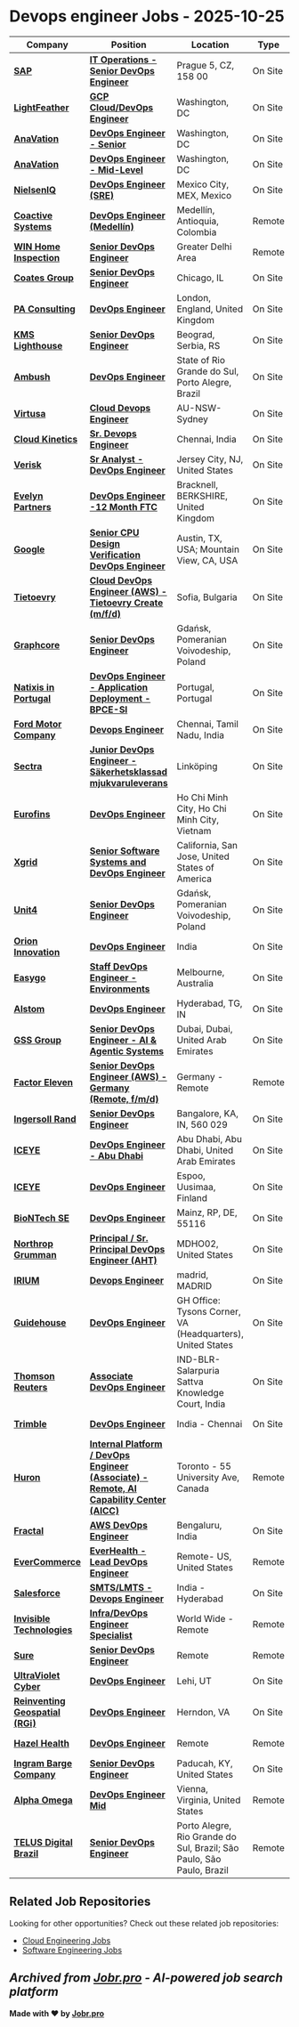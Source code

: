 # Devops engineer Jobs - 2025-10-25

| Company | Position | Location | Type | Date |
| ------- | -------- | -------- | ---- | ------ |
| **[SAP](https://www.sap.com/)** | **[IT Operations - Senior DevOps Engineer](https://jobr.pro/job/30998042/it-operations-senior-devops-engineer?utm_source=github&utm_medium=repo&utm_campaign=github-devops-jobs)** | Prague 5, CZ, 158 00 | On Site | Oct 25 |
| **[LightFeather](https://lightfeather.io/)** | **[GCP Cloud/DevOps Engineer](https://jobr.pro/job/30996899/gcp-clouddevops-engineer?utm_source=github&utm_medium=repo&utm_campaign=github-devops-jobs)** | Washington, DC | On Site | Oct 24 |
| **[AnaVation](https://anavationllc.com/)** | **[DevOps Engineer - Senior](https://jobr.pro/job/30987068/devops-engineer-senior?utm_source=github&utm_medium=repo&utm_campaign=github-devops-jobs)** | Washington, DC | On Site | Oct 24 |
| **[AnaVation](https://anavationllc.com/)** | **[DevOps Engineer - Mid-Level](https://jobr.pro/job/30987067/devops-engineer-mid-level?utm_source=github&utm_medium=repo&utm_campaign=github-devops-jobs)** | Washington, DC | On Site | Oct 24 |
| **[NielsenIQ](https://nielseniq.com)** | **[DevOps Engineer (SRE)](https://jobr.pro/job/30979770/devops-engineer-sre?utm_source=github&utm_medium=repo&utm_campaign=github-devops-jobs)** | Mexico City, MEX, Mexico | On Site | Oct 24 |
| **[Coactive Systems](https://coactive.ai/)** | **[DevOps Engineer (Medellín)](https://jobr.pro/job/30998507/devops-engineer-medellin?utm_source=github&utm_medium=repo&utm_campaign=github-devops-jobs)** | Medellín, Antioquia, Colombia | Remote | Oct 24 |
| **[WIN Home Inspection](https://wini.com/)** | **[Senior DevOps Engineer](https://jobr.pro/job/30991223/senior-devops-engineer?utm_source=github&utm_medium=repo&utm_campaign=github-devops-jobs)** | Greater Delhi Area | Remote | Oct 24 |
| **[Coates Group](https://coatesgroup.com/)** | **[Senior DevOps Engineer](https://jobr.pro/job/30986376/senior-devops-engineer?utm_source=github&utm_medium=repo&utm_campaign=github-devops-jobs)** | Chicago, IL | On Site | Oct 24 |
| **[PA Consulting](https://www.paconsulting.com)** | **[DevOps Engineer](https://jobr.pro/job/30979772/devops-engineer?utm_source=github&utm_medium=repo&utm_campaign=github-devops-jobs)** | London, England, United Kingdom | On Site | Oct 24 |
| **[KMS Lighthouse](https://www.kmslh.com/)** | **[Senior DevOps Engineer](https://jobr.pro/job/30951810/senior-devops-engineer?utm_source=github&utm_medium=repo&utm_campaign=github-devops-jobs)** | Beograd, Serbia, RS | On Site | Oct 24 |
| **[Ambush](https://www.getambush.com/)** | **[DevOps Engineer](https://jobr.pro/job/30947722/devops-engineer?utm_source=github&utm_medium=repo&utm_campaign=github-devops-jobs)** | State of Rio Grande do Sul, Porto Alegre, Brazil | On Site | Oct 24 |
| **[Virtusa](https://www.virtusa.com/)** | **[Cloud Devops Engineer](https://jobr.pro/job/30942491/cloud-devops-engineer?utm_source=github&utm_medium=repo&utm_campaign=github-devops-jobs)** | AU-NSW-Sydney | On Site | Oct 24 |
| **[Cloud Kinetics](https://www.cloud-kinetics.com/)** | **[Sr. Devops Engineer](https://jobr.pro/job/30941079/sr-devops-engineer?utm_source=github&utm_medium=repo&utm_campaign=github-devops-jobs)** | Chennai, India | On Site | Oct 24 |
| **[Verisk](https://www.verisk.com/)** | **[Sr Analyst - DevOps Engineer](https://jobr.pro/job/30940659/sr-analyst-devops-engineer?utm_source=github&utm_medium=repo&utm_campaign=github-devops-jobs)** | Jersey City, NJ, United States | On Site | Oct 24 |
| **[Evelyn Partners](https://www.evelyn.com)** | **[DevOps Engineer -12 Month FTC](https://jobr.pro/job/30938578/devops-engineer-12-month-ftc?utm_source=github&utm_medium=repo&utm_campaign=github-devops-jobs)** | Bracknell, BERKSHIRE, United Kingdom | On Site | Oct 24 |
| **[Google](https://www.google.com/)** | **[Senior CPU Design Verification DevOps Engineer](https://jobr.pro/job/30932330/senior-cpu-design-verification-devops-engineer?utm_source=github&utm_medium=repo&utm_campaign=github-devops-jobs)** | Austin, TX, USA; Mountain View, CA, USA | On Site | Oct 24 |
| **[Tietoevry](https://www.tietoevry.com/)** | **[Cloud DevOps Engineer (AWS) - Tietoevry Create (m/f/d)](https://jobr.pro/job/30997547/cloud-devops-engineer-aws-tietoevry-create-mfd?utm_source=github&utm_medium=repo&utm_campaign=github-devops-jobs)** | Sofia, Bulgaria | On Site | Oct 24 |
| **[Graphcore](https://www.graphcore.ai/)** | **[Senior DevOps Engineer](https://jobr.pro/job/30986835/senior-devops-engineer?utm_source=github&utm_medium=repo&utm_campaign=github-devops-jobs)** | Gdańsk, Pomeranian Voivodeship, Poland | On Site | Oct 24 |
| **[Natixis in Portugal](https://www.natixis.com)** | **[DevOps Engineer - Application Deployment - BPCE-SI](https://jobr.pro/job/30938588/devops-engineer-application-deployment-bpce-si?utm_source=github&utm_medium=repo&utm_campaign=github-devops-jobs)** | Portugal, Portugal | On Site | Oct 24 |
| **[Ford Motor Company](https://corporate.ford.com/)** | **[Devops Engineer](https://jobr.pro/job/30937085/devops-engineer?utm_source=github&utm_medium=repo&utm_campaign=github-devops-jobs)** | Chennai, Tamil Nadu, India | On Site | Oct 24 |
| **[Sectra](https://sectra.com/)** | **[Junior DevOps Engineer - Säkerhetsklassad mjukvaruleverans](https://jobr.pro/job/30961174/junior-devops-engineer-sakerhetsklassad-mjukvaruleverans?utm_source=github&utm_medium=repo&utm_campaign=github-devops-jobs)** | Linköping | On Site | Oct 24 |
| **[Eurofins](https://www.eurofins.com)** | **[DevOps Engineer](https://jobr.pro/job/30910965/devops-engineer?utm_source=github&utm_medium=repo&utm_campaign=github-devops-jobs)** | Ho Chi Minh City, Ho Chi Minh City, Vietnam | On Site | Oct 24 |
| **[Xgrid](https://www.xgrid.co/)** | **[Senior Software Systems and DevOps Engineer](https://jobr.pro/job/30947232/senior-software-systems-and-devops-engineer?utm_source=github&utm_medium=repo&utm_campaign=github-devops-jobs)** | California, San Jose, United States of America | On Site | Oct 24 |
| **[Unit4](https://www.unit4.com)** | **[Senior DevOps Engineer](https://jobr.pro/job/30911781/senior-devops-engineer?utm_source=github&utm_medium=repo&utm_campaign=github-devops-jobs)** | Gdańsk, Pomeranian Voivodeship, Poland | On Site | Oct 24 |
| **[Orion Innovation](https://www.orioninc.com/)** | **[DevOps Engineer](https://jobr.pro/job/30907928/devops-engineer?utm_source=github&utm_medium=repo&utm_campaign=github-devops-jobs)** | India | On Site | Oct 24 |
| **[Easygo](https://easygo.io/)** | **[Staff DevOps Engineer - Environments](https://jobr.pro/job/30897420/staff-devops-engineer-environments?utm_source=github&utm_medium=repo&utm_campaign=github-devops-jobs)** | Melbourne, Australia | On Site | Oct 24 |
| **[Alstom](https://www.alstom.com/)** | **[DevOps Engineer](https://jobr.pro/job/30918218/devops-engineer?utm_source=github&utm_medium=repo&utm_campaign=github-devops-jobs)** | Hyderabad, TG, IN | On Site | Oct 24 |
| **[GSS Group](https://gsstechgroup.com/)** | **[Senior DevOps Engineer - AI & Agentic Systems](https://jobr.pro/job/30917484/senior-devops-engineer-ai-agentic-systems?utm_source=github&utm_medium=repo&utm_campaign=github-devops-jobs)** | Dubai, Dubai, United Arab Emirates | On Site | Oct 24 |
| **[Factor Eleven](https://www.factor-eleven.de/)** | **[Senior DevOps Engineer (AWS) - Germany (Remote, f/m/d)](https://jobr.pro/job/30924498/senior-devops-engineer-aws-germany-remote-fmd?utm_source=github&utm_medium=repo&utm_campaign=github-devops-jobs)** | Germany - Remote | Remote | Oct 24 |
| **[Ingersoll Rand](https://www.irco.com/)** | **[Senior DevOps Engineer](https://jobr.pro/job/30930770/senior-devops-engineer?utm_source=github&utm_medium=repo&utm_campaign=github-devops-jobs)** | Bangalore, KA, IN, 560 029 | On Site | Oct 24 |
| **[ICEYE](https://www.iceye.com/)** | **[DevOps Engineer - Abu Dhabi](https://jobr.pro/job/30933845/devops-engineer-abu-dhabi?utm_source=github&utm_medium=repo&utm_campaign=github-devops-jobs)** | Abu Dhabi, Abu Dhabi, United Arab Emirates | On Site | Oct 24 |
| **[ICEYE](https://www.iceye.com/)** | **[DevOps Engineer](https://jobr.pro/job/30933844/devops-engineer?utm_source=github&utm_medium=repo&utm_campaign=github-devops-jobs)** | Espoo, Uusimaa, Finland | On Site | Oct 24 |
| **[BioNTech SE](https://www.biontech.com/)** | **[DevOps Engineer](https://jobr.pro/job/30920353/devops-engineer?utm_source=github&utm_medium=repo&utm_campaign=github-devops-jobs)** | Mainz, RP, DE, 55116 | On Site | Oct 24 |
| **[Northrop Grumman](https://www.northropgrumman.com/)** | **[Principal / Sr. Principal DevOps Engineer (AHT)](https://jobr.pro/job/30949327/principal-sr-principal-devops-engineer-aht?utm_source=github&utm_medium=repo&utm_campaign=github-devops-jobs)** | MDHO02, United States | On Site | Oct 24 |
| **[IRIUM](https://www.irium.es/)** | **[Devops Engineer](https://jobr.pro/job/30943087/devops-engineer?utm_source=github&utm_medium=repo&utm_campaign=github-devops-jobs)** | madrid, MADRID | On Site | Oct 24 |
| **[Guidehouse](https://www.guidehouse.com/)** | **[DevOps Engineer](https://jobr.pro/job/30976886/devops-engineer?utm_source=github&utm_medium=repo&utm_campaign=github-devops-jobs)** | GH Office: Tysons Corner, VA (Headquarters), United States | On Site | Oct 24 |
| **[Thomson Reuters](https://www.thomsonreuters.com/)** | **[Associate DevOps Engineer](https://jobr.pro/job/30976092/associate-devops-engineer?utm_source=github&utm_medium=repo&utm_campaign=github-devops-jobs)** | IND-BLR-Salarpuria Sattva Knowledge Court, India | On Site | Oct 24 |
| **[Trimble](https://www.trimble.com/)** | **[DevOps Engineer](https://jobr.pro/job/30979005/devops-engineer?utm_source=github&utm_medium=repo&utm_campaign=github-devops-jobs)** | India - Chennai | On Site | Oct 24 |
| **[Huron](https://www.huronconsultinggroup.com/)** | **[Internal Platform / DevOps Engineer (Associate) - Remote, AI Capability Center (AICC)](https://jobr.pro/job/30973392/internal-platform-devops-engineer-associate-remote-ai-capability-center-aicc?utm_source=github&utm_medium=repo&utm_campaign=github-devops-jobs)** | Toronto - 55 University Ave, Canada | Remote | Oct 24 |
| **[Fractal](https://fractal.ai/)** | **[AWS DevOps Engineer](https://jobr.pro/job/30971829/aws-devops-engineer?utm_source=github&utm_medium=repo&utm_campaign=github-devops-jobs)** | Bengaluru, India | On Site | Oct 24 |
| **[EverCommerce](https://www.evercommerce.com/)** | **[EverHealth - Lead DevOps Engineer](https://jobr.pro/job/30971961/everhealth-lead-devops-engineer?utm_source=github&utm_medium=repo&utm_campaign=github-devops-jobs)** | Remote- US, United States | Remote | Oct 24 |
| **[Salesforce](https://www.salesforce.com/)** | **[SMTS/LMTS - Devops Engineer](https://jobr.pro/job/30983966/smtslmts-devops-engineer?utm_source=github&utm_medium=repo&utm_campaign=github-devops-jobs)** | India - Hyderabad | On Site | Oct 24 |
| **[Invisible Technologies](https://www.inv.tech/)** | **[Infra/DevOps Engineer Specialist](https://jobr.pro/job/30901305/infradevops-engineer-specialist?utm_source=github&utm_medium=repo&utm_campaign=github-devops-jobs)** | World Wide - Remote | Remote | Oct 23 |
| **[Sure](https://www.sureapp.com/)** | **[Senior DevOps Engineer](https://jobr.pro/job/30897878/senior-devops-engineer?utm_source=github&utm_medium=repo&utm_campaign=github-devops-jobs)** | Remote | Remote | Oct 23 |
| **[UltraViolet Cyber](https://www.uvcyber.com/)** | **[DevOps Engineer](https://jobr.pro/job/30898700/devops-engineer?utm_source=github&utm_medium=repo&utm_campaign=github-devops-jobs)** | Lehi, UT | On Site | Oct 23 |
| **[Reinventing Geospatial (RGi)](https://rgi-corp.com/)** | **[DevOps Engineer](https://jobr.pro/job/30897900/devops-engineer?utm_source=github&utm_medium=repo&utm_campaign=github-devops-jobs)** | Herndon, VA | On Site | Oct 23 |
| **[Hazel Health](https://www.hazel.co)** | **[DevOps Engineer](https://jobr.pro/job/30898689/devops-engineer?utm_source=github&utm_medium=repo&utm_campaign=github-devops-jobs)** | Remote | Remote | Oct 23 |
| **[Ingram Barge Company](https://www.ingrambarge.com)** | **[Senior DevOps Engineer](https://jobr.pro/job/30906996/senior-devops-engineer?utm_source=github&utm_medium=repo&utm_campaign=github-devops-jobs)** | Paducah, KY, United States | On Site | Oct 23 |
| **[Alpha Omega](https://alphaomega.com/)** | **[DevOps Engineer Mid](https://jobr.pro/job/30911917/devops-engineer-mid?utm_source=github&utm_medium=repo&utm_campaign=github-devops-jobs)** | Vienna, Virginia, United States | Remote | Oct 23 |
| **[TELUS Digital Brazil](https://telus.com)** | **[Senior DevOps Engineer](https://jobr.pro/job/30896700/senior-devops-engineer?utm_source=github&utm_medium=repo&utm_campaign=github-devops-jobs)** | Porto Alegre, Rio Grande do Sul, Brazil; São Paulo, São Paulo, Brazil | Remote | Oct 23 |

## Related Job Repositories

Looking for other opportunities? Check out these related job repositories:

- [Cloud Engineering Jobs](https://github.com/jobs-jobr-pro/Cloud-Engineering-Jobs)
- [Software Engineering Jobs](https://github.com/jobs-jobr-pro/Software-Engineering-Jobs)



*Archived from [Jobr.pro](https://jobr.pro?utm_source=github&utm_medium=repo&utm_campaign=github-devops-jobs) - AI-powered job search platform*
---

**Made with ❤️ by [Jobr.pro](https://jobr.pro?utm_source=github&utm_medium=repo&utm_campaign=github-devops-jobs)**